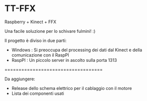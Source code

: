 TT-FFX
======

Raspberry + Kinect + FFX

Una facile soluzione per lo schivare fulmini! :)

Il progetto è diviso in due parti:
 * Windows : Si preoccupa del processing dei dati dal Kinect e della comunicazione con il RaspPI
 * RaspPI : Un piccolo server in ascolto sulla porta 1313
 
===================================

Da aggiungere:
 * Release dello schema elettrico per il cablaggio con il motore
 * Lista dei componenti usati
